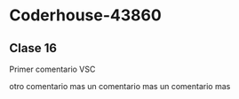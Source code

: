 # Coderhouse-43860
## Clase 16

Primer comentario 
VSC

otro comentario mas 
un comentario mas
un comentario mas 